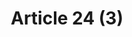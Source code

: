 ---
title: "Article 24 (3)"
draft: false
exceptions:
- info53h
memberstates:
- NO
score: 3
compensation:
- 
remarks: |
 


link: ""
---